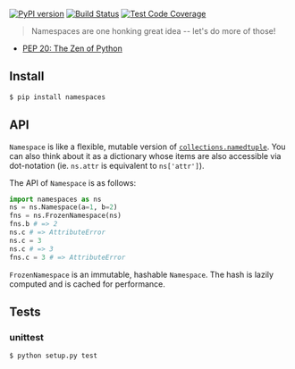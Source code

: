[![PyPI version](https://badge.fury.io/py/namespaces.svg)](https://badge.fury.io/py/namespaces)
[![Build Status](https://travis-ci.org/pcattori/namespaces.svg?branch=master)](https://travis-ci.org/pcattori/namespaces)
[![Test Code Coverage](https://codecov.io/gh/pcattori/namespaces/branch/master/graph/badge.svg)](https://codecov.io/gh/pcattori/namespaces)

> Namespaces are one honking great idea -- let's do more of those!
- [PEP 20: The Zen of Python](https://www.python.org/dev/peps/pep-0020/)

## Install

```bash
$ pip install namespaces
```

## API
`Namespace` is like a flexible, mutable version of [`collections.namedtuple`](https://docs.python.org/2/library/collections.html#collections.namedtuple). You can also think about it as a dictionary whose items are also accessible via dot-notation (ie. `ns.attr` is equivalent to `ns['attr']`).

The API of `Namespace` is as follows:
```python
import namespaces as ns
ns = ns.Namespace(a=1, b=2)
fns = ns.FrozenNamespace(ns)
fns.b # => 2
ns.c # => AttributeError
ns.c = 3
ns.c # => 3
fns.c = 3 # => AttributeError
```

`FrozenNamespace` is an immutable, hashable `Namespace`. The hash is lazily computed and is cached for performance.

## Tests

### unittest

```bash
$ python setup.py test
```

